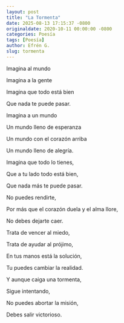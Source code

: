 ```yaml
---
layout: post
title: "La Tormenta"
date: 2025-08-13 17:15:37 -0800
originaldate: 2020-10-11 00:00:00 -0800
categories: Poesía
tags: [Poesía]
author: Efrén G.
slug: tormenta
---
```


Imagina al mundo

Imagina a la gente

Imagina que todo está bien

Que nada te puede pasar.

Imagina a un mundo

Un mundo lleno de esperanza

Un mundo con el corazón arriba

Un mundo lleno de alegría.

Imagina que todo lo tienes,

Que a tu lado todo está bien,

Que nada más te puede pasar.

No puedes rendirte,

Por más que el corazón duela y el alma llore,

No debes dejarte caer.

Trata de vencer al miedo,

Trata de ayudar al prójimo,

En tus manos está la solución,

Tu puedes cambiar la realidad.

Y aunque caiga una tormenta,

Sigue intentando,

No puedes abortar la misión,

Debes salir victorioso.